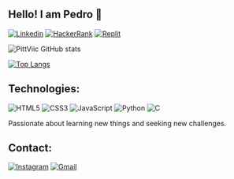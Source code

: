 ## Hello! I am Pedro 👋

[![Linkedin](https://img.shields.io/badge/LinkedIn-0077B5?style=for-the-badge&logo=linkedin&logoColor=white
)](https://www.linkedin.com/in/pedro-victor-8674b622a/) [![HackerRank](https://img.shields.io/badge/-Hackerrank-2EC866?style=for-the-badge&logo=HackerRank&logoColor=white
)](https://www.hackerrank.com/profile/pvictors152004) [![Replit](https://img.shields.io/badge/replit-667881?style=for-the-badge&logo=replit&logoColor=white
)](https://replit.com/@PittViic)

![PittViic GitHub stats](https://github-readme-stats.vercel.app/api?username=PittViic&show_icons=true&theme=dracula)

[![Top Langs](https://github-readme-stats.vercel.app/api/top-langs/?username=PittViic)](https://github.com/anuraghazra/github-readme-stats)

## Technologies:

![HTML5](https://img.shields.io/badge/HTML5-E34F26?style=for-the-badge&logo=html5&logoColor=white) ![CSS3](https://img.shields.io/badge/CSS3-1572B6?style=for-the-badge&logo=css3&logoColor=white)
![JavaScript](https://img.shields.io/badge/JavaScript-F7DF1E?style=for-the-badge&logo=javascript&logoColor=black)
![Python](https://img.shields.io/badge/python-3670A0?style=for-the-badge&logo=python&logoColor=ffdd54)
![C](https://img.shields.io/badge/C-00599C?style=for-the-badge&logo=c&logoColor=white)

Passionate about learning new things and seeking new challenges.

## Contact:

[![Instagram](https://img.shields.io/badge/Instagram-E4405F?style=for-the-badge&logo=instagram&logoColor=white
)](https://www.instagram.com/pitt_viic/) [![Gmail](https://img.shields.io/badge/Gmail-333333?style=for-the-badge&logo=gmail&logoColor=red)](mailto:pvictors152004@gmail.com)
